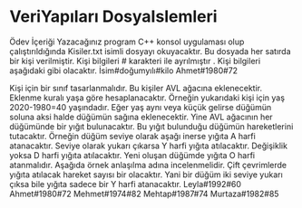 # VeriYapıları DosyaIslemleri

Ödev İçeriği Yazacağınız program C++ konsol uygulaması olup çalıştırıldığında Kisiler.txt isimli dosyayı okuyacaktır. 
Bu dosyada her satırda bir kişi verilmiştir. 
Kişi bilgileri # karakteri ile ayrılmıştır
. Kişi bilgileri aşağıdaki  gibi olacaktır. İsim#doğumyılı#kilo 
Ahmet#1980#72 

Kişi için bir sınıf tasarlanmalıdır. Bu kişiler AVL ağacına eklenecektir. Eklenme kuralı yaşa göre  hesaplanacaktır. Örneğin yukarıdaki kişi için yaş 2020-1980=40 yaşındadır. Eğer yaş aynı veya küçük gelirse düğümün soluna aksi halde düğümün sağına eklenecektir. Yine AVL ağacının her düğümünde  bir yığıt bulunacaktır. Bu yığıt bulunduğu düğümün hareketlerini tutacaktır. Örneğin düğüm seviye  olarak aşağı inerse yığıta A harfi atanacaktır. Seviye olarak yukarı çıkarsa Y harfi yığıta atılacaktır. Değişiklik yoksa D harfi yığıta atılacaktır. Yeni oluşan düğümde yığıta O harfi atanmalıdır. Aşağıda  örnek anlaşılma adına incelenmelidir. Çift çevrimlerde yığıta atılacak hareket sayısı bir olacaktır. Yani  bir düğüm iki seviye yukarı çıksa bile yığıta sadece bir Y harfi atanacaktır.  Leyla#1992#60 Ahmet#1980#72 Mehmet#1974#82 Mehtap#1987#74 Murtaza#1982#85
